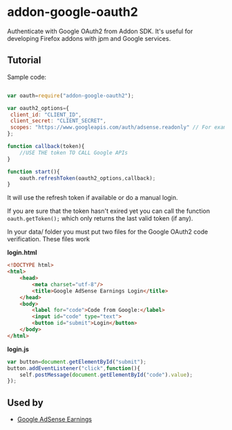 addon-google-oauth2
===================

Authenticate with Google OAuth2 from Addon SDK. It's useful for developing Firefox addons with jpm and Google services.

## Tutorial

Sample code:

```js

var oauth=require("addon-google-oauth2");

var oauth2_options={
 client_id: "CLIENT_ID",
 client_secret: "CLIENT_SECRET",
 scopes: "https://www.googleapis.com/auth/adsense.readonly" // For example, AdSense Management API in read only mode
};

function callback(token){
	//USE THE token TO CALL Google APIs
}

function start(){
	oauth.refreshToken(oauth2_options,callback);
}
```

It will use the refresh token if available or do a manual login.

If you are sure that the token hasn't exired yet you can call the function `oauth.getToken();` which only returns the last valid token (if any).

In your data/ folder you must put two files for the Google OAuth2 code verification. These files work

__login.html__

```html
<!DOCTYPE html>
<html>
	<head>
		<meta charset="utf-8"/>
		<title>Google AdSense Earnings Login</title>
	</head>
	<body>
		<label for="code">Code from Google:</label>
		<input id="code" type="text">
		<button id="submit">Login</button>
	</body>
</html>
```

__login.js__

```js
var button=document.getElementById("submit");
button.addEventListener("click",function(){
	self.postMessage(document.getElementById("code").value);
});
```

## Used by

* [Google AdSense Earnings](https://addons.mozilla.org/es/firefox/addon/google-adsense-earnings/)
